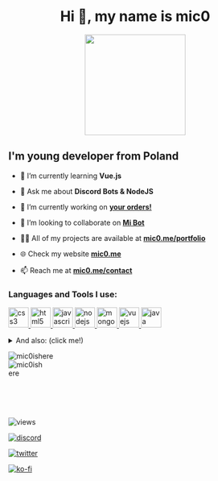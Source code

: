 <h1 align="center">Hi 👋, my name is mic0</h1>
<p align="center"><img src="https://avatars1.githubusercontent.com/u/59290502?s=460&u=cd11bb07fc766fdc0e79ca13f75881bedb68283a&v=4" width="200" height="200"/></p>
<h2> I'm young developer from Poland </h2>


- 🌱 I’m currently learning **Vue.js**

- 💬 Ask me about **Discord Bots & NodeJS**

- 🔭 I’m currently working on [**your orders!**](https://mic0.me/contact)

- 👯 I’m looking to collaborate on [**Mi Bot**](https://bot.mic0.me)

- 👨‍💻   All of my projects are available at [**mic0.me/portfolio**](https://mic0.me/portfolio)

- 🌐 Check my website [**mic0.me**](https://mic0.me)

- 📫 Reach me at [**mic0.me/contact**](https://mic0.me/contact)


<h3 align="left">Languages and Tools I use:</h3>
<p align="left"> 
<a href="https://www.w3schools.com/css/" target="_blank"> <img src="https://devicons.github.io/devicon/devicon.git/icons/css3/css3-original-wordmark.svg" alt="css3" width="40" height="40"/> </a>  
<a href="https://www.w3.org/html/" target="_blank"> <img src="https://devicons.github.io/devicon/devicon.git/icons/html5/html5-original-wordmark.svg" alt="html5" width="40" height="40"/> </a> 
<a href="https://developer.mozilla.org/en-US/docs/Web/JavaScript" target="_blank"> <img src="https://devicons.github.io/devicon/devicon.git/icons/javascript/javascript-original.svg" alt="javascript" width="40" height="40"/> </a> 
<a href="https://nodejs.org" target="_blank"> <img src="https://devicons.github.io/devicon/devicon.git/icons/nodejs/nodejs-original-wordmark.svg" alt="nodejs" width="40" height="40"/>  
<a href="https://www.mongodb.com/" target="_blank"> <img src="https://devicons.github.io/devicon/devicon.git/icons/mongodb/mongodb-original-wordmark.svg" alt="mongodb" width="40" height="40"/> </a> 
<a href="https://vuejs.org/" target="_blank"> <img src="https://devicons.github.io/devicon/devicon.git/icons/vuejs/vuejs-original-wordmark.svg" alt="vuejs" width="40" height="40"/> </a> 
<a href="https://www.java.com" target="_blank"> <img src="https://devicons.github.io/devicon/devicon.git/icons/java/java-original-wordmark.svg" alt="java" width="40" height="40"/> </a> 
</p><details>
  <summary>And also: (click me!)</summary>
  <p></p>
  <a href="https://www.adobe.com/products/xd.html" target="_blank"> <img src="https://cdn.worldvectorlogo.com/logos/adobe-xd.svg" alt="xd" width="40" height="40"/> </a> 
  <a href="https://postman.com" target="_blank"> <img src="https://www.vectorlogo.zone/logos/getpostman/getpostman-icon.svg" alt="postman" width="40" height="40"/> </a> <a href="https://pugjs.org" target="_blank">
  <a href="https://quasar.dev/" target="_blank"> <img src="https://cdn.quasar.dev/logo/svg/quasar-logo.svg" alt="quasar" width="40" height="40"/> </a> 
  <a href="https://expressjs.com" target="_blank"> <img src="https://devicons.github.io/devicon/devicon.git/icons/express/express-original-wordmark.svg" alt="express" width="40" height="40"/> </a> 
  </a>  <img src="https://cdn.worldvectorlogo.com/logos/pug.svg" alt="pug" width="40" height="40"/>
  <a href="https://getbootstrap.com" target="_blank"> <img src="https://devicons.github.io/devicon/devicon.git/icons/bootstrap/bootstrap-plain.svg" alt="bootstrap" width="40" height="40"/> </a> 
  <a href="https://tailwindcss.com/" target="_blank"> <img src="https://www.vectorlogo.zone/logos/tailwindcss/tailwindcss-icon.svg" alt="tailwind" width="40" height="40"/> </a>
  <a href="https://sass-lang.com" target="_blank"> <img src="https://devicons.github.io/devicon/devicon.git/icons/sass/sass-original.svg" alt="sass" width="40" height="40"/> </a> 
</details>
<p><img align="center" src="https://github-readme-stats.vercel.app/api?username=mic0ishere&show_icons=true&count_private=tru&hide=stars&theme=vue" alt="mic0ishere" /><img align="left"  style="margin-right: 99vw; margin-bottom: 2vh;" src="https://github-readme-stats.vercel.app/api/top-langs/?username=mic0ishere&layout=compact&hide_title=false&theme=vue" alt="mic0ishere" /></p>

![views](https://komarev.com/ghpvc/?username=mic0ishere&label=Profile%20views&color=blue&style=flat-square)

[![discord](https://img.shields.io/discord/412862284390727704?color=blue&label=discord&logo=discord&style=for-the-badge)](https://discord.gg/mt4DjDz)

[![twitter](https://img.shields.io/badge/My-twitter-blue?style=for-the-badge&logo=twitter)](https://twitter.com/mic0ishere)

[![ko-fi](https://www.ko-fi.com/img/githubbutton_sm.svg)](https://ko-fi.com/D1D62PGYB) 
